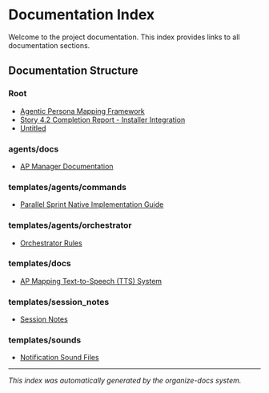 # Documentation Index

Welcome to the project documentation. This index provides links to all documentation sections.

## Documentation Structure


### Root

- [Agentic Persona Mapping Framework](README.md)
- [Story 4.2 Completion Report - Installer Integration](STORY-4.2-COMPLETION-REPORT.md)
- [Untitled](template.claude.md)

### agents/docs

- [AP Manager Documentation](agents/docs/ap-manager.md)

### templates/agents/commands

- [Parallel Sprint Native Implementation Guide](templates/agents/commands/parallel-sprint-implementation.md)

### templates/agents/orchestrator

- [Orchestrator Rules](templates/agents/orchestrator/rules.md)

### templates/docs

- [AP Mapping Text-to-Speech (TTS) System](templates/docs/tts-system.md)

### templates/session_notes

- [Session Notes](templates/session_notes/session_notes.md)

### templates/sounds

- [Notification Sound Files](templates/sounds/README.md)

---
*This index was automatically generated by the organize-docs system.*
